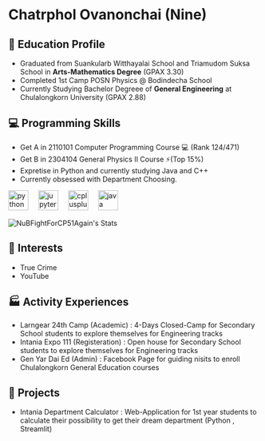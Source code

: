# Chatrphol Ovanonchai (Nine)

## 📕 Education Profile
- Graduated from Suankularb Witthayalai School and Triamudom Suksa School in **Arts-Mathematics Degree** (GPAX 3.30)
- Completed 1st Camp POSN Physics @ Bodindecha School
- Currently Studying Bachelor Degreee of **General Engineering** at Chulalongkorn University (GPAX 2.88)

## 💻 Programming Skills
- Get A in 2110101 Computer Programming Course 💻 (Rank 124/471)
- Get B in 2304104 General Physics II Course ⚡(Top 15%)
- Expretise in Python and currently studying Java and C++
- Currently obsessed with Department Choosing.

<div align="left">
  <img src="https://cdn.jsdelivr.net/gh/devicons/devicon/icons/python/python-original.svg" height="40" alt="python logo"  />
  <img width="12" />
  <img src="https://cdn.jsdelivr.net/gh/devicons/devicon/icons/jupyter/jupyter-original.svg" height="40" alt="jupyter logo"  />
  <img width="12" />
  <img src="https://cdn.jsdelivr.net/gh/devicons/devicon/icons/cplusplus/cplusplus-original.svg" height="40" alt="cplusplus logo"  />
  <img width="12" />
  <img src="https://cdn.jsdelivr.net/gh/devicons/devicon/icons/java/java-original.svg" height="40" alt="java logo"  />
</div>


![NuBFightForCP51Again's Stats](https://github-readme-stats.vercel.app/api?username=NuBFightForCP51Again&theme=cobalt&show_icons=true&hide_border=false&count_private=true)

###

## 🌲 Interests
- True Crime
- YouTube

## 🏭 Activity Experiences
- Larngear 24th Camp (Academic) : 4-Days Closed-Camp for Secondary School students to explore themselves for Engineering tracks
- Intania Expo 111 (Registeration) : Open house for Secondary School students to explore themselves for Engineering tracks
- Gen Yar Dai Ed (Admin) : Facebook Page for guiding nisits to enroll Chulalongkorn General Education courses

## 💼 Projects
- Intania Department Calculator : Web-Application for 1st year students to calculate their possibility to get their dream department (Python , Streamlit)
